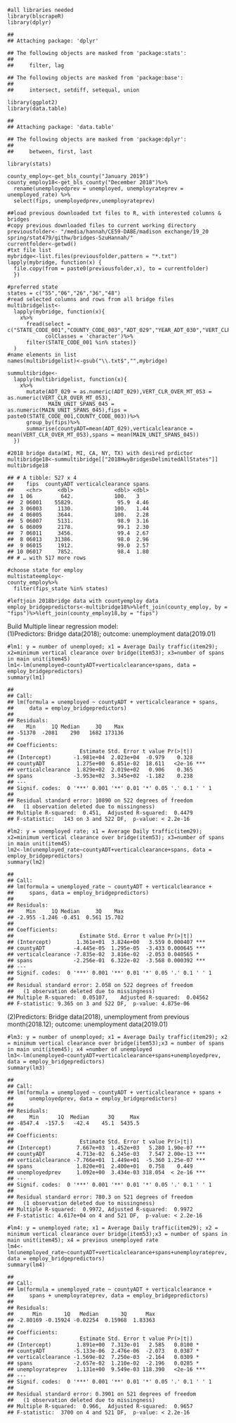     #all libraries needed
    library(blscrapeR)
    library(dplyr)

    ## 
    ## Attaching package: 'dplyr'

    ## The following objects are masked from 'package:stats':
    ## 
    ##     filter, lag

    ## The following objects are masked from 'package:base':
    ## 
    ##     intersect, setdiff, setequal, union

    library(ggplot2)
    library(data.table)

    ## 
    ## Attaching package: 'data.table'

    ## The following objects are masked from 'package:dplyr':
    ## 
    ##     between, first, last

    library(stats)

    county_employ<-get_bls_county("January 2019")
    county_employ18<-get_bls_county("December 2018")%>% 
      rename(unemployedprev = unemployed, unemployrateprev = unemployed_rate) %>% 
      select(fips, unemployedprev,unemployrateprev)

    ##load previous downloaded txt files to R, with interested columns & bridges
    #copy previous downloaded files to current working directory
    previousfolder<- "/media/hannah/CE59-DABE/madison exchange/19_20 spring/stat479/githw/bridges-SzuHannah/"
    currentfolder<-getwd()
    #txt file list
    mybridge<-list.files(previousfolder,pattern = "*.txt")
    lapply(mybridge, function(x) {
      file.copy(from = paste0(previousfolder,x), to = currentfolder)
      })

    #preferred state
    states = c("55","06","26","36","48")
    #read selected columns and rows from all bridge files
    multibridgelist<-
      lapply(mybridge, function(x){
        x%>%
          fread(select = c("STATE_CODE_001","COUNTY_CODE_003","ADT_029","YEAR_ADT_030","VERT_CLR_OVER_MT_053","MAIN_UNIT_SPANS_045"),
                colClasses = 'character')%>%
          filter(STATE_CODE_001 %in% states)}
      )
    #name elements in list
    names(multibridgelist)<-gsub("\\.txt$","",mybridge)

    summultibridge<-
      lapply(multibridgelist, function(x){
        x%>%
          mutate(ADT_029 = as.numeric(ADT_029),VERT_CLR_OVER_MT_053 = as.numeric(VERT_CLR_OVER_MT_053),
                 MAIN_UNIT_SPANS_045 = as.numeric(MAIN_UNIT_SPANS_045),fips = paste0(STATE_CODE_001,COUNTY_CODE_003))%>%
          group_by(fips)%>%
          summarise(countyADT=mean(ADT_029),verticalclearance = mean(VERT_CLR_OVER_MT_053),spans = mean(MAIN_UNIT_SPANS_045))
      })

    #2018 bridge data(WI, MI, CA, NY, TX) with desired prdictor
    multibridge18<-summultibridge[["2018HwyBridgesDelimitedAllStates"]]
    multibridge18

    ## # A tibble: 527 x 4
    ##    fips  countyADT verticalclearance spans
    ##    <chr>     <dbl>             <dbl> <dbl>
    ##  1 06         642.             100.   3   
    ##  2 06001    55829.              95.9  4.46
    ##  3 06003     1130.             100.   1.44
    ##  4 06005     3644.             100.   2.28
    ##  5 06007     5131.              98.9  3.16
    ##  6 06009     2178.              99.1  2.30
    ##  7 06011     3456.              99.4  2.67
    ##  8 06013    31386.              98.0  2.96
    ##  9 06015     1912.              99.0  2.57
    ## 10 06017     7852.              98.4  1.80
    ## # … with 517 more rows

    #choose state for employ
    multistateemploy<-
    county_employ%>%
      filter(fips_state %in% states)

    #leftjoin 2018bridge data with countyemploy data
    employ_bridgepredictors<-multibridge18%>%left_join(county_employ, by = "fips")%>%left_join(county_employ18,by = "fips")

Build Multiple linear regression model:  
(1)Predictors: Bridge data(2018); outcome: unemployment data(2019.01)

    #lm1: y = number of unemployed; x1 = Average Daily traffic(item29); x2=minimum vertical clearance over bridge(item53); x3=number of spans in main unit(item45)
    lm1<-lm(unemployed~countyADT+verticalclearance+spans, data = employ_bridgepredictors)
    summary(lm1)

    ## 
    ## Call:
    ## lm(formula = unemployed ~ countyADT + verticalclearance + spans, 
    ##     data = employ_bridgepredictors)
    ## 
    ## Residuals:
    ##    Min     1Q Median     3Q    Max 
    ## -51370  -2081    290   1682 173136 
    ## 
    ## Coefficients:
    ##                     Estimate Std. Error t value Pr(>|t|)    
    ## (Intercept)       -1.981e+04  2.023e+04  -0.979    0.328    
    ## countyADT          1.275e+00  6.851e-02  18.611   <2e-16 ***
    ## verticalclearance  1.829e+02  2.019e+02   0.906    0.365    
    ## spans             -3.953e+02  3.345e+02  -1.182    0.238    
    ## ---
    ## Signif. codes:  0 '***' 0.001 '**' 0.01 '*' 0.05 '.' 0.1 ' ' 1
    ## 
    ## Residual standard error: 10890 on 522 degrees of freedom
    ##   (1 observation deleted due to missingness)
    ## Multiple R-squared:  0.451,  Adjusted R-squared:  0.4479 
    ## F-statistic:   143 on 3 and 522 DF,  p-value: < 2.2e-16

    #lm2: y = unemployed rate; x1 = Average Daily traffic(item29); x2=minimum vertical clearance over bridge(item53); x3=number of spans in main unit(item45)
    lm2<-lm(unemployed_rate~countyADT+verticalclearance+spans, data = employ_bridgepredictors)
    summary(lm2)

    ## 
    ## Call:
    ## lm(formula = unemployed_rate ~ countyADT + verticalclearance + 
    ##     spans, data = employ_bridgepredictors)
    ## 
    ## Residuals:
    ##    Min     1Q Median     3Q    Max 
    ## -2.955 -1.246 -0.451  0.561 15.702 
    ## 
    ## Coefficients:
    ##                     Estimate Std. Error t value Pr(>|t|)    
    ## (Intercept)        1.361e+01  3.824e+00   3.559 0.000407 ***
    ## countyADT         -4.445e-05  1.295e-05  -3.433 0.000645 ***
    ## verticalclearance -7.835e-02  3.816e-02  -2.053 0.040565 *  
    ## spans             -2.256e-01  6.322e-02  -3.568 0.000392 ***
    ## ---
    ## Signif. codes:  0 '***' 0.001 '**' 0.01 '*' 0.05 '.' 0.1 ' ' 1
    ## 
    ## Residual standard error: 2.058 on 522 degrees of freedom
    ##   (1 observation deleted due to missingness)
    ## Multiple R-squared:  0.05107,    Adjusted R-squared:  0.04562 
    ## F-statistic: 9.365 on 3 and 522 DF,  p-value: 4.875e-06

(2)Predictors: Bridge data(2018), unemployment from previous
month(2018.12); outcome: unemployment data(2019.01)

    #lm3: y = number of unemployed; x1 = Average Daily traffic(item29); x2 = minimum vertical clearance over bridge(item53);x3 = number of spans in main unit(item45); x4 =number of unemployed
    lm3<-lm(unemployed~countyADT+verticalclearance+spans+unemployedprev, data = employ_bridgepredictors)
    summary(lm3)

    ## 
    ## Call:
    ## lm(formula = unemployed ~ countyADT + verticalclearance + spans + 
    ##     unemployedprev, data = employ_bridgepredictors)
    ## 
    ## Residuals:
    ##     Min      1Q  Median      3Q     Max 
    ## -8547.4  -157.5   -42.4    45.1  5435.5 
    ## 
    ## Coefficients:
    ##                     Estimate Std. Error t value Pr(>|t|)    
    ## (Intercept)        7.667e+03  1.452e+03   5.280 1.90e-07 ***
    ## countyADT          4.713e-02  6.245e-03   7.547 2.00e-13 ***
    ## verticalclearance -7.766e+01  1.449e+01  -5.360 1.25e-07 ***
    ## spans              1.820e+01  2.400e+01   0.758    0.449    
    ## unemployedprev     1.092e+00  3.434e-03 318.054  < 2e-16 ***
    ## ---
    ## Signif. codes:  0 '***' 0.001 '**' 0.01 '*' 0.05 '.' 0.1 ' ' 1
    ## 
    ## Residual standard error: 780.3 on 521 degrees of freedom
    ##   (1 observation deleted due to missingness)
    ## Multiple R-squared:  0.9972, Adjusted R-squared:  0.9972 
    ## F-statistic: 4.617e+04 on 4 and 521 DF,  p-value: < 2.2e-16

    #lm4: y = unemployed rate; x1 = Average Daily traffic(item29); x2 = minimum vertical clearance over bridge(item53);x3 = number of spans in main unit(item45); x4 = previous unemployed rate
    lm4<-lm(unemployed_rate~countyADT+verticalclearance+spans+unemployrateprev, data = employ_bridgepredictors)
    summary(lm4)

    ## 
    ## Call:
    ## lm(formula = unemployed_rate ~ countyADT + verticalclearance + 
    ##     spans + unemployrateprev, data = employ_bridgepredictors)
    ## 
    ## Residuals:
    ##      Min       1Q   Median       3Q      Max 
    ## -2.80169 -0.15924 -0.02254  0.15968  1.83363 
    ## 
    ## Coefficients:
    ##                     Estimate Std. Error t value Pr(>|t|)    
    ## (Intercept)        1.891e+00  7.313e-01   2.585   0.0100 *  
    ## countyADT         -5.133e-06  2.476e-06  -2.073   0.0387 *  
    ## verticalclearance -1.569e-02  7.250e-03  -2.164   0.0309 *  
    ## spans             -2.657e-02  1.210e-02  -2.196   0.0285 *  
    ## unemployrateprev   1.131e+00  9.549e-03 118.390   <2e-16 ***
    ## ---
    ## Signif. codes:  0 '***' 0.001 '**' 0.01 '*' 0.05 '.' 0.1 ' ' 1
    ## 
    ## Residual standard error: 0.3901 on 521 degrees of freedom
    ##   (1 observation deleted due to missingness)
    ## Multiple R-squared:  0.966,  Adjusted R-squared:  0.9657 
    ## F-statistic:  3700 on 4 and 521 DF,  p-value: < 2.2e-16

